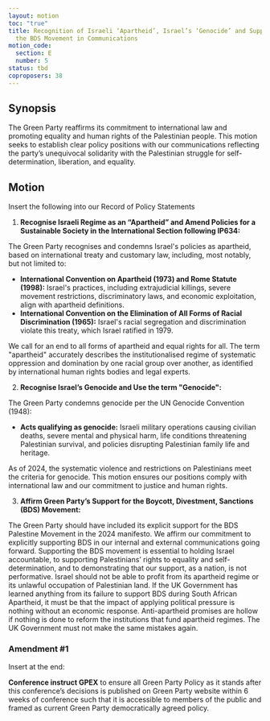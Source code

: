 ```yaml
---
layout: motion
toc: "true"
title: Recognition of Israeli ‘Apartheid’, Israel’s ‘Genocide’ and Supporting
  the BDS Movement in Communications
motion_code:
  section: E
  number: 5
status: tbd
coproposers: 38
---
```

## Synopsis

The Green Party reaffirms its commitment to international law and promoting equality and human rights of the Palestinian people. This motion seeks to establish clear policy positions with our communications reflecting the party’s unequivocal solidarity with the Palestinian struggle for self-determination, liberation, and equality.

## Motion

Insert the following into our Record of Policy Statements

1. **Recognise Israeli Regime as an “Apartheid” and Amend Policies for a Sustainable Society in the International Section following IP634:**

The Green Party recognises and condemns Israel's policies as apartheid, based on international treaty and customary law, including, most notably, but not limited to:

* **International Convention on Apartheid (1973) and Rome Statute (1998):** Israel's practices, including extrajudicial killings, severe movement restrictions, discriminatory laws, and economic exploitation, align with apartheid definitions.
* **International Convention on the Elimination of All Forms of Racial Discrimination (1965):** Israel's racial segregation and discrimination violate this treaty, which Israel ratified in 1979.

We call for an end to all forms of apartheid and equal rights for all. The term "apartheid" accurately describes the institutionalised regime of systematic oppression and domination by one racial group over another, as identified by international human rights bodies and legal experts.

2. **Recognise Israel’s Genocide and Use the term "Genocide":**

The Green Party condemns genocide per the UN Genocide Convention (1948):

* **Acts qualifying as genocide:** Israeli military operations causing civilian deaths, severe mental and physical harm, life conditions threatening Palestinian survival, and policies disrupting Palestinian family life and heritage.

As of 2024, the systematic violence and restrictions on Palestinians meet the criteria for genocide. This motion ensures our positions comply with international law and our commitment to justice and human rights.

3. **Affirm Green Party’s Support for the Boycott, Divestment, Sanctions (BDS) Movement:**

The Green Party should have included its explicit support for the BDS Palestine Movement in the 2024 manifesto. We affirm our commitment to explicitly supporting BDS in our internal and external communications going forward. Supporting the BDS movement is essential to holding Israel accountable, to supporting Palestinians’ rights to equality and self-determination, and to demonstrating that our support, as a nation, is not performative. Israel should not be able to profit from its apartheid regime or its unlawful occupation of Palestinian land. If the UK Government has learned anything from its failure to support BDS during South African Apartheid, it must be that the impact of applying political pressure is nothing without an economic response. Anti-apartheid promises are hollow if nothing is done to reform the institutions that fund apartheid regimes. The UK Government must not make the same mistakes again.


<div class="amendment amendment-tbd">
<div class="d-flex justify-content-between align-items-start">
<h3 id="amendment-1">Amendment #1</h3>
</div>
    
Insert at the end:

**Conference instruct GPEX** to ensure all Green Party Policy as it stands after this conference’s decisions is published on Green Party website within 6 weeks of conference such that it is accessible to members of the public and framed as current Green Party democratically agreed policy.
  
</div>